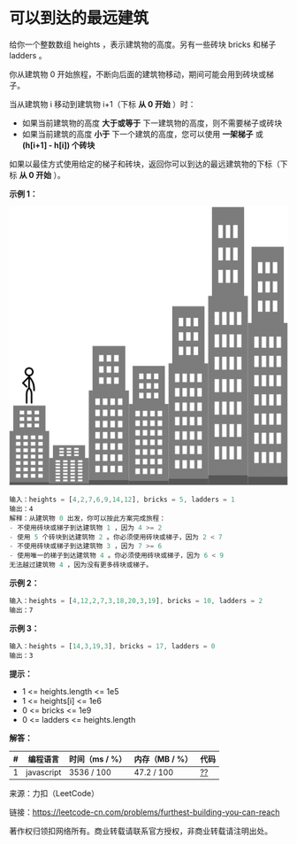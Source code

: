 # 可以到达的最远建筑

给你一个整数数组 heights ，表示建筑物的高度。另有一些砖块 bricks 和梯子 ladders 。

你从建筑物 0 开始旅程，不断向后面的建筑物移动，期间可能会用到砖块或梯子。

当从建筑物 i 移动到建筑物 i+1（下标 **从 0 开始** ）时：

- 如果当前建筑物的高度 **大于或等于** 下一建筑物的高度，则不需要梯子或砖块
- 如果当前建筑的高度 **小于** 下一个建筑的高度，您可以使用 **一架梯子** 或 **(h[i+1] - h[i]) 个砖块**

如果以最佳方式使用给定的梯子和砖块，返回你可以到达的最远建筑物的下标（下标 **从 0 开始** ）。

**示例 1：**

![示例1](./eg1.gif)

``` javascript
输入：heights = [4,2,7,6,9,14,12], bricks = 5, ladders = 1
输出：4
解释：从建筑物 0 出发，你可以按此方案完成旅程：
- 不使用砖块或梯子到达建筑物 1 ，因为 4 >= 2
- 使用 5 个砖块到达建筑物 2 。你必须使用砖块或梯子，因为 2 < 7
- 不使用砖块或梯子到达建筑物 3 ，因为 7 >= 6
- 使用唯一的梯子到达建筑物 4 。你必须使用砖块或梯子，因为 6 < 9
无法越过建筑物 4 ，因为没有更多砖块或梯子。
```

**示例 2：**

``` javascript
输入：heights = [4,12,2,7,3,18,20,3,19], bricks = 10, ladders = 2
输出：7
```

**示例 3：**

``` javascript
输入：heights = [14,3,19,3], bricks = 17, ladders = 0
输出：3
```

**提示：**

- 1 <= heights.length <= 1e5
- 1 <= heights[i] <= 1e6
- 0 <= bricks <= 1e9
- 0 <= ladders <= heights.length

**解答：**

**#**|**编程语言**|**时间（ms / %）**|**内存（MB / %）**|**代码**
--|--|--|--|--
1|javascript|3536 / 100|47.2 / 100|[??](./javascript/ac_v1.js)

来源：力扣（LeetCode）

链接：https://leetcode-cn.com/problems/furthest-building-you-can-reach

著作权归领扣网络所有。商业转载请联系官方授权，非商业转载请注明出处。
